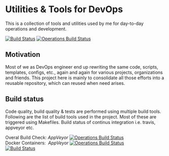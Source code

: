 # Utilities & Tools for DevOps
This is a collection of tools and utilities used by me for day-to-day operations and development.

[![Build Status](https://travis-ci.org/jojees/foco.svg?branch=master)](https://travis-ci.org/jojees/foco)
[![Operations Build Status](https://ci.appveyor.com/api/projects/status/28ty1a7rwdsyq7ve/branch/master?svg=true)](https://ci.appveyor.com/project/jojees/operations/branch/master)

## Motivation
Most of we as DevOps engineer end up rewriting the same code, scripts, templates, configs, etc., again and again for various projects, organizations and friends. This project here is mainly to consolidate all those efforts into a reusable repository, which can reused when need arises.

## Build status
Code quality, build quality & tests are performed using multiple build tools. Following are the list of build tools used in the project. Most of these are triggered using Makefiles. Build status of continus integration i.e. travis, appveyor etc.

Overal Build Check: *AppVeyor*    [![Operations Build Status](https://ci.appveyor.com/api/projects/status/28ty1a7rwdsyq7ve/branch/master?svg=true)](https://ci.appveyor.com/project/jojees/operations/branch/master)<br />
Docker Containers:&nbsp; *AppVeyor*    [![Operations Build Status](https://ci.appveyor.com/api/projects/status/28ty1a7rwdsyq7ve/branch/master?svg=true)](https://ci.appveyor.com/project/jojees/operations/branch/master)<br />
[![Build Status](https://travis-ci.org/jojees/foco.svg?branch=master)](https://travis-ci.org/jojees/foco)
